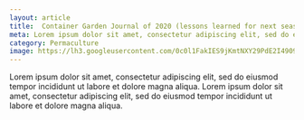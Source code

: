 ```yaml
---
layout: article
title:  Container Garden Journal of 2020 (lessons learned for next season)
meta: Lorem ipsum dolor sit amet, consectetur adipiscing elit, sed do eiusmod tempor incididunt ut labore et dolore magna aliqua.
category: Permaculture
image: https://lh3.googleusercontent.com/0c0l1FakIES9jKmtNXY29PdE2I49095Fnq0s9fmcCzmo0jihQiRUxr4C1ZQf1rDVdbB3_RieKZ4dXvkiHcFZitNGKkZbKsP9OfM_IS2AZ9TL4UEvK3u_1JyZSBW7G9STJQB5U2rT0RuAnjZM453UfJeATr27VXdkZaBm7sXDRKIftkBx5oxLEYACr9ULrrN6YmXOU8A4xWRhuyqh0k-n_t3Nd7uwVfuXQCsYYYpMZpS508lb-ZmNqwQt3cxk04NE7J2kgAa_wEK8zRBxILarNM3BiGHNSaTuEaW0w9VPqnjKXMpQrx2JWGbSMtm9peGQrdRMITUIZKFQmT-dx2SCSAyG-dWcEKFD0Iqs9buzh77itIQF-pUbSuxOSFzcd6Drtv8DTDnCSTA0jO37WYKWo_X4EmB-1mC4LF90RhbdHbOY5RHJfHGShsWCCtBb0lJUpzNBgfcVjquFbZDFEgXU2SwZWygfp3ws7swoJGjZPR19YbHHi8U9y7Szgr-i9LZb6zGzn7w-sjJIC65KX-pcup3Ba5RAV5bO4mui73upkbk7MyU3V42uncneHcrsYOEc92KQ1HRxsuemg6m688HNK9DYZN8d5Tpb9x_lYr3P_jxZ7okkfZX6uwwLWdWuJFJqOjaSADUNH1J45_FHZuWaIK5PUtCwB3lI1k-244v719uKJwM5KN38boY=w1248-h936-no?authuser=0
---
```


Lorem ipsum dolor sit amet, consectetur adipiscing elit, sed do eiusmod tempor incididunt ut labore et dolore magna aliqua. Lorem ipsum dolor sit amet, consectetur adipiscing elit, sed do eiusmod tempor incididunt ut labore et dolore magna aliqua.